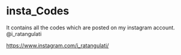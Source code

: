 # insta_Codes

It contains all the codes which are posted on my instagram account. @i_ratangulati

https://www.instagram.com/i_ratangulati/
